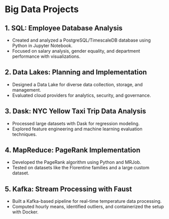 # Big Data Projects  

## 1. SQL: Employee Database Analysis  
- Created and analyzed a PostgreSQL/TimescaleDB database using Python in Jupyter Notebook.  
- Focused on salary analysis, gender equality, and department performance with visualizations.  

## 2. Data Lakes: Planning and Implementation  
- Designed a Data Lake for diverse data collection, storage, and management.  
- Evaluated cloud providers for analytics, security, and governance.  

## 3. Dask: NYC Yellow Taxi Trip Data Analysis  
- Processed large datasets with Dask for regression modeling.  
- Explored feature engineering and machine learning evaluation techniques.  

## 4. MapReduce: PageRank Implementation  
- Developed the PageRank algorithm using Python and MRJob.  
- Tested on datasets like the Florentine families and a large custom dataset.  

## 5. Kafka: Stream Processing with Faust  
- Built a Kafka-based pipeline for real-time temperature data processing.  
- Computed hourly means, identified outliers, and containerized the setup with Docker.  